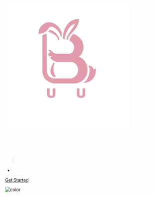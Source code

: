 <!-- _coverpage.md -->

<img src="https://raw.githubusercontent.com/2022015544/Ivy-yu/main/image/image/imagelogo-02.png" alt="LOGO" width="400" />

# <span style="color: white;">BUNBUN</span>

> <span style="color: white;">Hello! This is Ivy! Here is my personal website! Nice to meet you!</span>

- <span style="color: white;">Keep working!</span>

[Get Started](#hello)

<!-- 在Markdown文件中设置背景 -->

<!-- 设置背景颜色 -->
![color](#615ea8)
